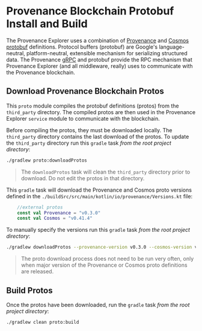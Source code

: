 # Provenance Blockchain Protobuf Install and Build

The Provenance Explorer uses a combination of [Provenance](https://github.com/provenance-io/provenance) and
[Cosmos](https://github.com/cosmos/cosmos-sdk) [protobuf](https://developers.google.com/protocol-buffers) definitions.
Protocol buffers (protobuf) are Google's language-neutral, platform-neutral, 
extensible mechanism for serializing structured data.  The Provenance
[gRPC](https://grpc.io) and protobuf provide the RPC mechanism that Provenance 
Explorer (and all middleware, really) uses to communicate with the Provenance blockchain.

## Download Provenance Blockchain Protos

This `proto` module compiles the protobuf definitions (protos) from the `third_party` directory.
The compiled protos are then used in the Provenance Explorer `service` module
to communicate with the blockchain.

Before compiling the protos, they must be downloaded locally.  The `third_party`
directory contains the last download of the protos.  To update the `third_party`
directory run this `gradle` task *from the root project directory*:

```bash
./gradlew proto:downloadProtos
```

> The `downloadProtos` task will clean the `third_party` directory prior to
> download.  Do not edit the protos in that directory.

This `gradle` task will download the Provenance and Cosmos proto versions defined
in the `./buildSrc/src/main/kotlin/io/provenance/Versions.kt` file:

```kotlin
    //external protos
    const val Provenance = "v0.3.0"
    const val Cosmos = "v0.41.4"
```

To manually specify the versions run this `gradle` task  *from the root project directory*:

```bash
./gradlew downloadProtos --provenance-version v0.3.0 --cosmos-version v0.41.4
```

> The proto download process does not need to be run very often, 
> only when major version of the Provenance or Cosmos proto definitions
> are released.

## Build Protos

Once the protos have been downloaded, run the `gradle` task *from the root project directory*:

```bash
./gradlew clean proto:build
```
